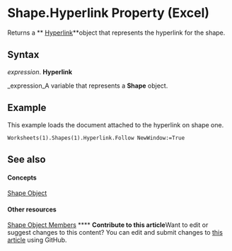 
# Shape.Hyperlink Property (Excel)

Returns a  ** [Hyperlink](8bdd2c2f-e6eb-a2f2-78c8-b597aa80ec05.md)**object that represents the hyperlink for the shape.


## Syntax

 _expression_. **Hyperlink**

 _expression_A variable that represents a  **Shape** object.


## Example

This example loads the document attached to the hyperlink on shape one.


```
Worksheets(1).Shapes(1).Hyperlink.Follow NewWindow:=True
```


## See also


#### Concepts


 [Shape Object](8f01fcd1-b7d9-5216-2de5-40fb6648a403.md)
#### Other resources


 [Shape Object Members](0fed7136-4228-6c32-507d-3bd36aa56d9a.md)
****   **Contribute to this article**Want to edit or suggest changes to this content? You can edit and submit changes to  [this article](https://github.com/jhershey00/VBA_Excel_Test/OpenXMLCon/articles/97c87fda-91a5-b5db-a82b-6ba1465442fa.md) using GitHub.

